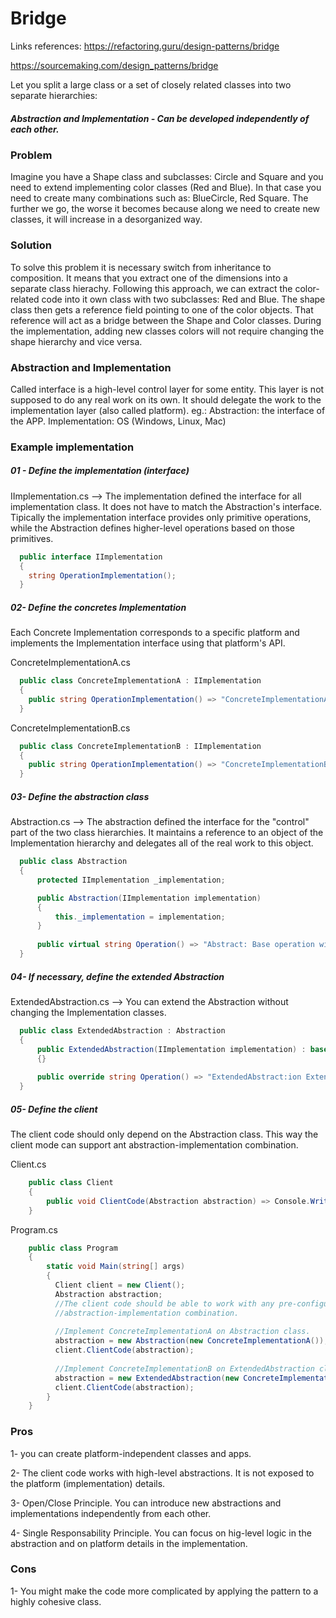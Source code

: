 # Bridge
Links references:
https://refactoring.guru/design-patterns/bridge

https://sourcemaking.com/design_patterns/bridge

Let you split a large class or a set of closely related classes into two separate hierarchies:
##### Abstraction and Implementation - Can be developed independently of each other.

### Problem
Imagine you have a Shape class and subclasses: Circle and Square and you need to extend implementing color classes (Red and Blue). In that case you need to create many combinations such as: BlueCircle, Red Square. The further we go, the worse it becomes because along we need to create new classes, it will increase in a desorganized way.

### Solution
To solve this problem it is necessary switch from inheritance to composition. It means that you extract one of the dimensions into a separate class hierachy.
Following this approach,  we can extract the color-related code into it own class with two subclasses: Red and Blue. The shape class then gets a reference field pointing to one of the color objects. That reference will act as a bridge between the Shape and Color classes. During the implementation, adding new classes colors will not require changing the shape hierarchy and vice versa.

### Abstraction and Implementation
  Called interface is a high-level control layer for some entity. This layer is not supposed to do any real work on its own. It should delegate the work to the implementation layer (also called platform).
  eg.: Abstraction: the interface of the APP. Implementation: OS (Windows, Linux, Mac)
  
  
### Example implementation
##### 01 - Define the implementation (interface)
IImplementation.cs --> The implementation defined the interface for all implementation class. It does not have to match the Abstraction's interface.
Tipically the implementation interface provides only primitive operations, while the Abstraction defines higher-level operations based on those primitives.
```c#
  public interface IImplementation
  {
    string OperationImplementation();
  }
```

##### 02- Define the concretes Implementation
Each Concrete Implementation corresponds to a specific platform and implements the Implementation interface using that platform's API.

ConcreteImplementationA.cs
```c#
  public class ConcreteImplementationA : IImplementation
  {
    public string OperationImplementation() => "ConcreteImplementationA: The result in platform A. \n";
  }

```

ConcreteImplementationB.cs
```c#
  public class ConcreteImplementationB : IImplementation
  {
    public string OperationImplementation() => "ConcreteImplementationB: The result in platform B. \n";
  }

```
##### 03- Define the abstraction class
Abstraction.cs --> The abstraction defined the interface for the "control" part of the two class hierarchies. It maintains a reference to an object of the Implementation hierarchy and delegates all of the real work to this object.
```c#
  public class Abstraction
  {
      protected IImplementation _implementation;

      public Abstraction(IImplementation implementation)
      {
          this._implementation = implementation;
      }
      
      public virtual string Operation() => "Abstract: Base operation with:\n" + _implementation.OperationImplementation();
  }
```

##### 04- If necessary, define the extended Abstraction
ExtendedAbstraction.cs --> You can extend the Abstraction without changing the Implementation classes.
```c#
  public class ExtendedAbstraction : Abstraction
  {
      public ExtendedAbstraction(IImplementation implementation) : base(implementation)
      {}
      
      public override string Operation() => "ExtendedAbstract:ion Extended operation with:\n" + _implementation.OperationImplementation();
  }
```

##### 05- Define the client
The client code should only depend on the Abstraction class. This way the client mode can support ant abstraction-implementation combination.

Client.cs
```c#
    public class Client
    {
        public void ClientCode(Abstraction abstraction) => Console.Write(abstraction.Operation);
    }
```

Program.cs
```c#
    public class Program
    {
        static void Main(string[] args)
        {
          Client client = new Client();
          Abstraction abstraction;
          //The client code should be able to work with any pre-configured
          //abstraction-implementation combination.
          
          //Implement ConcreteImplementationA on Abstraction class.
          abstraction = new Abstraction(new ConcreteImplementationA());
          client.ClientCode(abstraction);
          
          //Implement ConcreteImplementationB on ExtendedAbstraction class.
          abstraction = new ExtendedAbstraction(new ConcreteImplementationB());
          client.ClientCode(abstraction);
        }
    }
```
### Pros
  1- you can create platform-independent classes and apps.
  
  2- The client code works with high-level abstractions. It is not exposed to the platform (implementation) details.
  
  3- Open/Close Principle. You can introduce new abstractions and implementations independently from each other.
  
  4- Single Responsability Principle. You can focus on hig-level logic in the abstraction and on platform details in the implementation.
  
### Cons
  1- You might make the code more complicated by applying the pattern to a highly cohesive class.
